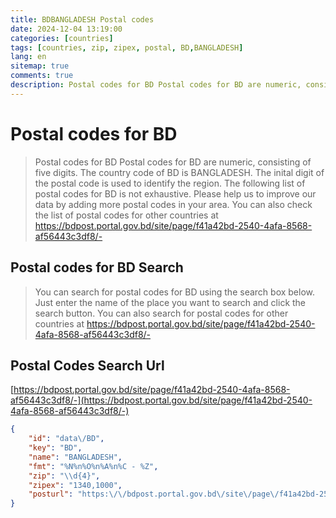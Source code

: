 ```yaml
---
title: BDBANGLADESH Postal codes 
date: 2024-12-04 13:19:00
categories: [countries]
tags: [countries, zip, zipex, postal, BD,BANGLADESH]
lang: en
sitemap: true
comments: true
description: Postal codes for BD Postal codes for BD are numeric, consisting of five digits. The country code of BD is BANGLADESH. The inital digit of the postal code is used to identify the region. The following list of postal codes for BD is not exhaustive. Please help us to improve our data by adding more postal codes in your area. You can also check the list of postal codes for other countries at https://bdpost.portal.gov.bd/site/page/f41a42bd-2540-4afa-8568-af56443c3df8/-
---
```


# Postal codes for BD
> Postal codes for BD Postal codes for BD are numeric, consisting of five digits. The country code of BD is BANGLADESH. The inital digit of the postal code is used to identify the region. The following list of postal codes for BD is not exhaustive. Please help us to improve our data by adding more postal codes in your area. You can also check the list of postal codes for other countries at https://bdpost.portal.gov.bd/site/page/f41a42bd-2540-4afa-8568-af56443c3df8/-

## Postal codes for BD Search 
> You can search for postal codes for BD using the search box below. Just enter the name of the place you want to search and click the search button. You can also search for postal codes for other countries at https://bdpost.portal.gov.bd/site/page/f41a42bd-2540-4afa-8568-af56443c3df8/-

## Postal Codes Search Url

[https://bdpost.portal.gov.bd/site/page/f41a42bd-2540-4afa-8568-af56443c3df8/-](https://bdpost.portal.gov.bd/site/page/f41a42bd-2540-4afa-8568-af56443c3df8/-)
```json
{
    "id": "data\/BD",
    "key": "BD",
    "name": "BANGLADESH",
    "fmt": "%N%n%O%n%A%n%C - %Z",
    "zip": "\\d{4}",
    "zipex": "1340,1000",
    "posturl": "https:\/\/bdpost.portal.gov.bd\/site\/page\/f41a42bd-2540-4afa-8568-af56443c3df8\/-"
}
```
